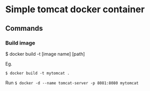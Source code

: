 # Simple tomcat docker container 

## Commands

### Build image

$ docker build -t [image name] [path]

Eg.

`$ docker build -t mytomcat .`

Run 
`$ docker -d --name tomcat-server -p 8081:8080 mytomcat`
